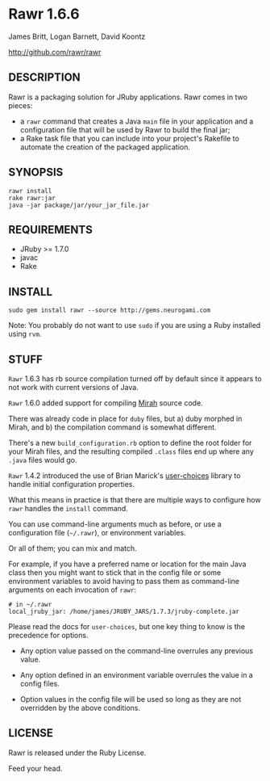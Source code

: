 Rawr 1.6.6
==========

James Britt, Logan Barnett, David Koontz

http://github.com/rawr/rawr


DESCRIPTION
-----------
  
Rawr is a packaging solution for JRuby applications. Rawr comes in two
pieces:

* a `rawr` command that creates a Java `main` file in your application
and a configuration file that will be used by Rawr to build the final jar;
* a Rake task file that you can include into your project's Rakefile to
automate the creation of the packaged application.

SYNOPSIS
--------

    rawr install
    rake rawr:jar
    java -jar package/jar/your_jar_file.jar

REQUIREMENTS
------------

* JRuby >= 1.7.0
* javac
* Rake

INSTALL
-------

    sudo gem install rawr --source http://gems.neurogami.com

Note: You probably do not want to use `sudo` if you are using a Ruby installed using `rvm`.


STUFF
-----
`Rawr` 1.6.3 has rb source compilation turned off by default since it appears to not work with current versions of Java.

`Rawr` 1.6.0 added support for compiling [Mirah](http://www.mirah.org/) source code.  

There was already code in place for `duby` files, but a) duby morphed in Mirah, and b) the compilation command is somewhat different.

There's a new `build_configuration.rb` option to define the root folder for your Mirah files, and the resulting compiled `.class` files end up where any `.java` files would go.

`Rawr` 1.4.2 introduced the use of Brian Marick's [user-choices](http://user-choices.rubyforge.org/)  library to handle initial configuration properties.

What this means in practice is that there are multiple ways to configure how `rawr` handles the `install` command.

You can use command-line arguments much as before, or use a configuration file (`~/.rawr`), or environment variables.  

Or all of them; you can mix and match.

For example, if you have a preferred name or location for the main Java class then you might want to stick that in the config
file or some environment variables to avoid having to pass them as command-line arguments on each invocation of `rawr`:

    # in ~/.rawr
    local_jruby_jar: /home/james/JRUBY_JARS/1.7.3/jruby-complete.jar
    

Please read the docs for `user-choices`, but one key thing to know is the precedence for options.

- Any option value passed on the command-line overrules any previous value.

- Any option defined in an environment variable overrules the value in a config files.

- Option values in the config file will be used so long as they are not overridden by the above conditions.



LICENSE
-------

Rawr is released under the Ruby License.


Feed your head.
